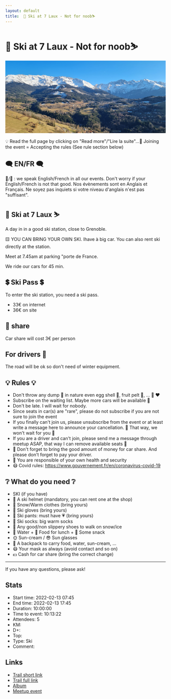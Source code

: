 ```yaml
---
layout: default
title:  🎿 Ski at 7 Laux - Not for noob⛷
---
```


#  🎿 Ski at 7 Laux - Not for noob⛷

![2022-02-13](../img/orig/2022-02-13.jpg)

💡 Read the full page by clicking on "Read more"/"Lire la suite"...💜
Joining the event = Accepting the rules (See rule section below)

##  🗨️ EN/FR 🗨️ 
🦅/🐓 : we speak English/French in all our events. Don't worry if your English/French is not that good. Nos évènements sont en Anglais et Français. Ne soyez pas inquiets si votre niveau d'anglais n'est pas "suffisant".

##  🎿 Ski at 7 Laux ⛷ 
A day in in a good ski station, close to Grenoble.

🟨 YOU CAN BRING YOUR OWN SKI. Ihave à big car. You can also rent ski directly at the station.

Meet at 7.45am at parking "porte de France.

We ride our cars for 45 min.

##  💲 Ski Pass 💲 
To enter the ski station, you need a ski pass.
- 33€ on internet
- 36€ on site

##  🚗 share 
Car share will cost 3€ per person

##  For drivers 🚗 
The road will be ok so don't need of winter equipment.

##  💡 Rules 💡 
- Don't throw any dump 🚮 in nature even egg shell 🥚, fruit pelt 🍌, ... 🌳 ❤️
- Subscribe on the waiting list. Maybe more cars will be available 🚗
- Don't be late. I will wait for nobody.
- Since seats in car(s) are "rare", please do not subscribe if you are not sure to join the event
- If you finally can't join us, please unsubscribe from the event or at least write a message here to announce your cancellation. 💜 That way, we won't wait for you 💜
- If you are a driver and can't join, please send me a message through meetup ASAP, that way I can remove available seats 🚗
- 🚗 Don't forget to bring the good amount of money for car share. And please don't forget to pay your driver.
- 💟 You are responsible of your own health and security
- 😷 Covid rules: https://www.gouvernement.fr/en/coronavirus-covid-19

##  ❔ What do you need ❔ 
- SKI (if you have)
- 🧢 A ski helmet (mandatory, you can rent one at the shop)
- 🧥 Snow/Warm clothes (bring yours)
- 🧤 Ski gloves (bring yours)
- 👖 Ski pants: must have 💗 (bring yours)
- 🧦 Ski socks: big warm socks
- 🥾 Any good/non slippery shoes to walk on snow/ice
- 🧃 Water + 🥪 Food for lunch + 🍫 Some snack
- 🌞 Sun-cream / 😎 Sun glasses
- 🎒 A backpack to carry food, water, sun-cream, ...
- 😷 Your mask as always (avoid contact and so on)
- 💵 Cash for car share (bring the correct change)

-----------------------
If you have any questions, please ask!

## Stats

- Start time: 2022-02-13 07:45
- End time: 2022-02-13 17:45
- Duration: 10:00:00
- Time to event: 10:13:22
- Attendees: 5
- KM: 
- D+: 
- Top: 
- Type: Ski
- Comment: 

## Links

- [Trail short link]()
- [Trail full link]()
- [Album](https://binnette.github.io/GacImg2022/2022-02-13-🎿-Ski-at-7-Laux-Not-for-noob⛷.html)
- [Meetup event](https://www.meetup.com/grenoble-adventure-club-english-french/events/283950209/)
